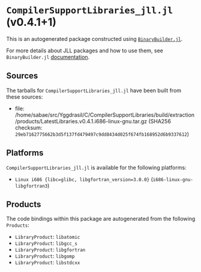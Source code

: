 # `CompilerSupportLibraries_jll.jl` (v0.4.1+1)

This is an autogenerated package constructed using [`BinaryBuilder.jl`](https://github.com/JuliaPackaging/BinaryBuilder.jl).

For more details about JLL packages and how to use them, see `BinaryBuilder.jl` [documentation](https://juliapackaging.github.io/BinaryBuilder.jl/dev/jll/).

## Sources

The tarballs for `CompilerSupportLibraries_jll.jl` have been built from these sources:

* file: /home/sabae/src/Yggdrasil/C/CompilerSupportLibraries/build/extraction/products/LatestLibraries.v0.4.1.i686-linux-gnu.tar.gz (SHA256 checksum: `29eb7162775662b3d5f137fd479497c9dd8434d025f674fb168952d6b9337612`)

## Platforms

`CompilerSupportLibraries_jll.jl` is available for the following platforms:

* `Linux i686 {libc=glibc, libgfortran_version=3.0.0}` (`i686-linux-gnu-libgfortran3`)

## Products

The code bindings within this package are autogenerated from the following `Products`:

* `LibraryProduct`: `libatomic`
* `LibraryProduct`: `libgcc_s`
* `LibraryProduct`: `libgfortran`
* `LibraryProduct`: `libgomp`
* `LibraryProduct`: `libstdcxx`
